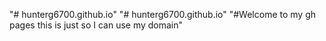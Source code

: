 "# hunterg6700.github.io" 
"# hunterg6700.github.io" 
"#Welcome to my gh pages this is just so I can use my domain"
